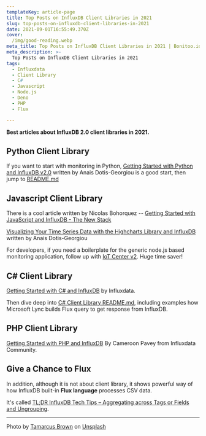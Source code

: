 ```yaml
---
templateKey: article-page
title: Top Posts on InfluxDB Client Libraries in 2021
slug: top-posts-on-influxdb-client-libraries-in-2021
date: 2021-09-01T16:55:49.370Z
cover:
  /img/good-reading.webp
meta_title: Top Posts on InfluxDB Client Libraries in 2021 | Bonitoo.io
meta_description: >-
  Top Posts on InfluxDB Client Libraries in 2021
tags:
  - Influxdata
  - Client Library
  - C#
  - Javascript
  - Node.js
  - Deno
  - PHP
  - Flux

---
```


**Best articles about InfluxDB 2.0 client libraries in 2021.**

## Python Client Library

If you want to start with monitoring in Python, [Getting Started with Python and InfluxDB v2.0](https://www.influxdata.com/blog/getting-started-with-python-and-influxdb-v2-0/) written by Anais Dotis-Georgiou is a good start, then jump to [README.md](https://github.com/influxdata/influxdb-client-python)

## Javascript Client Library

There is a cool article written by Nicolas Bohorquez -- [Getting Started with JavaScript and InfluxDB - The New Stack](https://thenewstack.io/getting-started-with-javascript-and-influxdb/)

[Visualizing Your Time Series Data with the Highcharts Library and InfluxDB](https://www.influxdata.com/blog/visualizing-time-series-data-with-highcharts-library-influxdb/) written by Anais Dotis-Georgiou

For developers, if you need a boilerplate for the generic node.js based monitoring application, follow up with [IoT Center v2](https://github.com/bonitoo-io/iot-center-v2). Huge time saver!

## C# Client Library

[Getting Started with C# and InfluxDB](https://www.influxdata.com/blog/getting-started-with-c-and-influxdb/) by Influxdata.

Then dive deep into [C# Client Library README.md](https://github.com/influxdata/influxdb-client-csharp), including examples how Microsoft Lync builds Flux query to get response from InfluxDB.

## PHP Client Library

[Getting Started with PHP and InfluxDB](https://www.influxdata.com/blog/getting-started-php-influxdb/) By Cameroon Pavey from Influxdata Community.

## Give a Chance to Flux

In addition, although it is not about client library, it shows powerful way of how InfluxDB built-in **Flux language** processes CSV data.

It's called [TL;DR InfluxDB Tech Tips – Aggregating across Tags or Fields and Ungrouping](https://www.influxdata.com/blog/tldr-influxdb-tech-tips-aggregating-across-tags-or-fields-and-ungrouping/).

---

Photo by [Tamarcus Brown](https://unsplash.com/@tamarcusbrown?utm_source=unsplash&utm_medium=referral&utm_content=creditCopyText) on [Unsplash](https://unsplash.com/s/photos/good-reading?utm_source=unsplash&utm_medium=referral&utm_content=creditCopyText)
